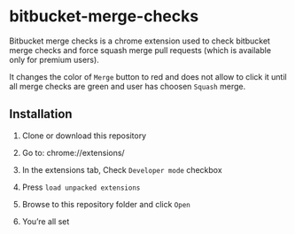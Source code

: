 # bitbucket-merge-checks
Bitbucket merge checks is a chrome extension used to check bitbucket merge checks and force squash merge pull requests
(which is available only for premium users).

It changes the color of `Merge` button to red and does not allow to click it until all merge checks are green and user
has choosen `Squash` merge.


## Installation

1. Clone or download this repository

2. Go to: chrome://extensions/

3. In the extensions tab, Check `Developer mode` checkbox
	
4. Press `load unpacked extensions`

5. Browse to this repository folder and click `Open`

6. You’re all set
